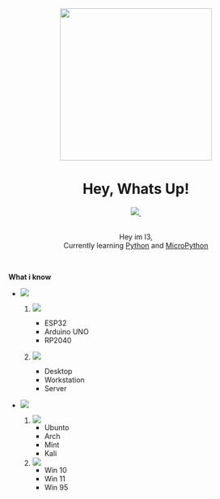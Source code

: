 <div align="center">
    <a href="https://i3mc.eu" align="center"><img src="https://i.ibb.co/XxLNNqq/Design-ohne-Titel-8-removebg-preview.png" width="300"/></a>
    <h1>Hey, Whats Up!</h1>
</div>

<div id="socials" align="center">
    <a href="https://www.linkedin.com/in/i3-319925213/">
        <img src="https://img.shields.io/badge/LinkedIn-blue" >
    </a>
    <a href="https://www.instagram.com/nerdy._.tech/">
        <img src="https://img.shields.io/badge/Instagram-pink" alt="">
    </a>
</div>
<div align="center">
    <img src="https://komarev.com/ghpvc/?username=i3mc-eu&style=flat-square&color=green" alt=""/>
</div>

<br>

<p align="center">Hey im I3, <br> Currently learning <a href="https://www.python.org/">Python</a> and <a href="https://micropython.org/">MicroPython</a> </p>

<br>

<p><b>What i know</b></p>
<ul>
	<li>
		<p><img src="https://img.shields.io/badge/Hardware-yellow?style=for-the-badge"></p>
		<ol>
			<li>
				<p><img src="https://img.shields.io/badge/Microcontroler-black?style=for-the-badge"></p>
				<ul>
					<li>ESP32</li>
					<li>Arduino UNO</li>
					<li>RP2040</li>
				</ul>
			</li>
			<li>
				<p><img src="https://img.shields.io/badge/Computers/Servers-black?style=for-the-badge"></p>
				<ul>
					<li>Desktop</li>
					<li>Workstation</li>
					<li>Server</li>
				</ul>
			</li>
		</ol>
	</li>
	<li>
		<p><img src="https://img.shields.io/badge/Operating Systems I work with-yellow?style=for-the-badge"></p>
		<ol>
			<li>
				<a href="https://www.linux.org/pages/download/">
					<img src="https://img.shields.io/badge/linux-black?style=for-the-badge&logo=Linux">
				</a>
				<ul>
					<li>Ubunto</li>
					<li>Arch</li>
					<li>Mint</li>
					<li>Kali</li>
				</ul>
			</li>
			<li>
				<a href="https://www.microsoft.com/de-at/windows">
					<img src="https://img.shields.io/badge/Windows-black?style=for-the-badge&logo=Windows">
				</a>
				<ul>
					<li>Win 10</li>
					<li>Win 11</li>
					<li>Win 95</li>
				</ul>
			</li>
		</ol>
	</li>
</ul>
